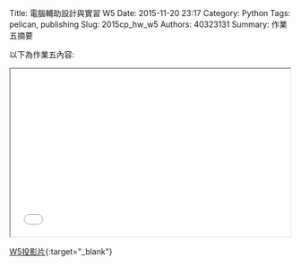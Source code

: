 Title: 電腦輔助設計與實習  W5
Date: 2015-11-20 23:17
Category: Python
Tags: pelican, publishing
Slug: 2015cp_hw_w5
Authors: 40323131
Summary: 作業五摘要

以下為作業五內容:

<iframe src="40323131_cp_w5_p.html" width="500" height="300"></iframe>

[W5投影片](40323131_cp_w5_p.html){:target="_blank"}
